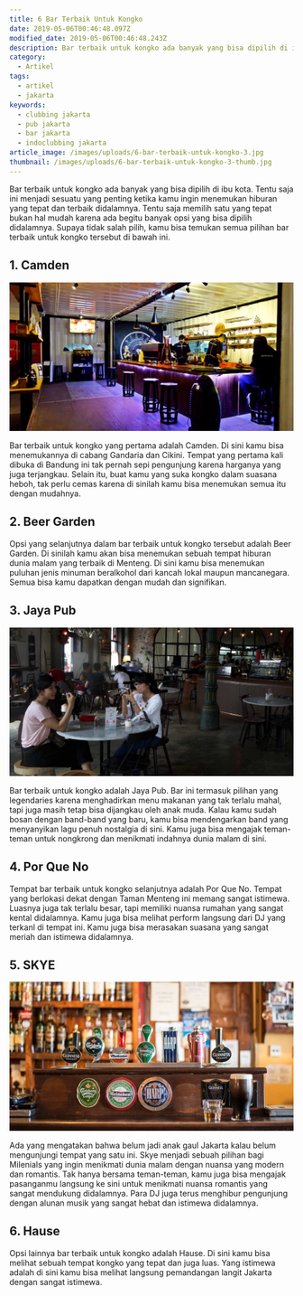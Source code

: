 ```yaml
---
title: 6 Bar Terbaik Untuk Kongko
date: 2019-05-06T00:46:48.097Z
modified_date: 2019-05-06T00:46:48.243Z
description: Bar terbaik untuk kongko ada banyak yang bisa dipilih di ibu kota Jakarta. Tentu saja ini menjadi sesuatu yang penting ketika kamu ingin menemukan hiburan yang tepat.
category:
  - Artikel
tags:
  - artikel
  - jakarta
keywords:
  - clubbing jakarta
  - pub jakarta
  - bar jakarta
  - indoclubbing jakarta
article_image: /images/uploads/6-bar-terbaik-untuk-kongko-3.jpg
thumbnail: /images/uploads/6-bar-terbaik-untuk-kongko-3-thumb.jpg
---
```

Bar terbaik untuk kongko ada banyak yang bisa dipilih di ibu kota. Tentu saja ini menjadi sesuatu yang penting ketika kamu ingin menemukan hiburan yang tepat dan terbaik didalamnya. Tentu saja memilih satu yang tepat bukan hal mudah karena ada begitu banyak opsi yang bisa dipilih didalamnya. Supaya tidak salah pilih, kamu bisa temukan semua pilihan bar terbaik untuk kongko tersebut di bawah ini.



## 1. Camden

![6 Bar Terbaik Untuk Kongko](/images/uploads/6-bar-terbaik-untuk-kongko-3.jpg)

Bar terbaik untuk kongko yang pertama adalah Camden. Di sini kamu bisa menemukannya di cabang Gandaria dan Cikini. Tempat yang pertama kali dibuka di Bandung ini tak pernah sepi pengunjung karena harganya yang juga terjangkau. Selain itu, buat kamu yang suka kongko dalam suasana heboh, tak perlu cemas karena di sinilah kamu bisa menemukan semua itu dengan mudahnya.



## 2. Beer Garden

Opsi yang selanjutnya dalam bar terbaik untuk kongko tersebut adalah Beer Garden. Di sinilah kamu akan bisa menemukan sebuah tempat hiburan dunia malam yang terbaik di Menteng. Di sini kamu bisa menemukan puluhan jenis minuman beralkohol dari kancah lokal maupun mancanegara. Semua bisa kamu dapatkan dengan mudah dan signifikan.



## 3. Jaya Pub

![6 Bar Terbaik Untuk Kongko](/images/uploads/6-bar-terbaik-untuk-kongko-2.jpg)

Bar terbaik untuk kongko adalah Jaya Pub. Bar ini termasuk pilihan yang legendaries karena menghadirkan menu makanan yang tak terlalu mahal, tapi juga masih tetap bisa dijangkau oleh anak muda. Kalau kamu sudah bosan dengan band-band yang baru, kamu bisa mendengarkan band yang menyanyikan lagu penuh nostalgia di sini. Kamu juga bisa mengajak teman-teman untuk nongkrong dan menikmati indahnya dunia malam di sini.



## 4. Por Que No

Tempat bar terbaik untuk kongko selanjutnya adalah Por Que No. Tempat yang berlokasi dekat dengan Taman Menteng ini memang sangat istimewa. Luasnya juga tak terlalu besar, tapi memiliki nuansa rumahan yang sangat kental didalamnya. Kamu juga bisa melihat perform langsung dari DJ yang terkanl di tempat ini. Kamu juga bisa merasakan suasana yang sangat meriah dan istimewa didalamnya.



## 5. SKYE

![6 Bar Terbaik Untuk Kongko](/images/uploads/6-bar-terbaik-untuk-kongko-1.jpg)

Ada yang mengatakan bahwa belum jadi anak gaul Jakarta kalau belum mengunjungi tempat yang satu ini. Skye menjadi sebuah pilihan bagi Milenials yang ingin menikmati dunia malam dengan nuansa yang modern dan romantis. Tak hanya bersama teman-teman, kamu juga bisa mengajak pasanganmu langsung ke sini untuk menikmati nuansa romantis yang sangat mendukung didalamnya. Para DJ juga terus menghibur pengunjung dengan alunan musik yang sangat hebat dan istimewa didalamnya. 



## 6. Hause

Opsi lainnya bar terbaik untuk kongko adalah Hause. Di sini kamu bisa melihat sebuah tempat kongko yang tepat dan juga luas. Yang istimewa adalah di sini kamu bisa melihat langsung pemandangan langit Jakarta dengan sangat istimewa.
